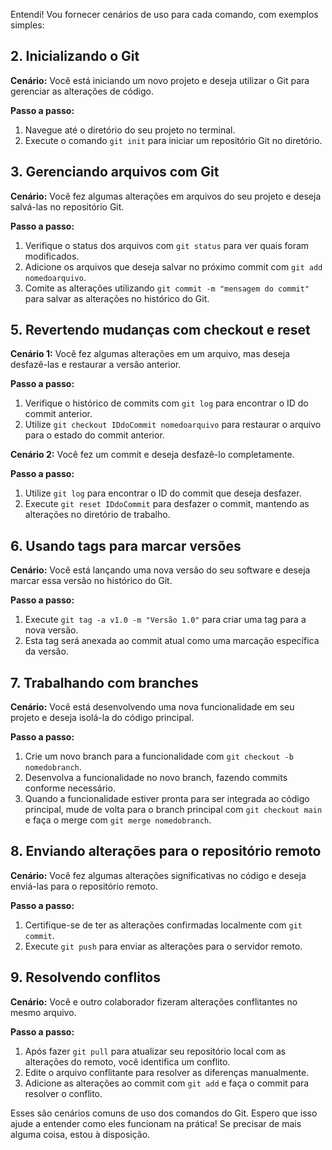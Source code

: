 Entendi! Vou fornecer cenários de uso para cada comando, com exemplos simples:

## 2. Inicializando o Git

**Cenário:** Você está iniciando um novo projeto e deseja utilizar o Git para gerenciar as alterações de código.

**Passo a passo:**
1. Navegue até o diretório do seu projeto no terminal.
2. Execute o comando `git init` para iniciar um repositório Git no diretório.

## 3. Gerenciando arquivos com Git

**Cenário:** Você fez algumas alterações em arquivos do seu projeto e deseja salvá-las no repositório Git.

**Passo a passo:**
1. Verifique o status dos arquivos com `git status` para ver quais foram modificados.
2. Adicione os arquivos que deseja salvar no próximo commit com `git add nomedoarquivo`.
3. Comite as alterações utilizando `git commit -m "mensagem do commit"` para salvar as alterações no histórico do Git.

## 5. Revertendo mudanças com checkout e reset

**Cenário 1:** Você fez algumas alterações em um arquivo, mas deseja desfazê-las e restaurar a versão anterior.

**Passo a passo:**
1. Verifique o histórico de commits com `git log` para encontrar o ID do commit anterior.
2. Utilize `git checkout IDdoCommit nomedoarquivo` para restaurar o arquivo para o estado do commit anterior.

**Cenário 2:** Você fez um commit e deseja desfazê-lo completamente.

**Passo a passo:**
1. Utilize `git log` para encontrar o ID do commit que deseja desfazer.
2. Execute `git reset IDdoCommit` para desfazer o commit, mantendo as alterações no diretório de trabalho.

## 6. Usando tags para marcar versões

**Cenário:** Você está lançando uma nova versão do seu software e deseja marcar essa versão no histórico do Git.

**Passo a passo:**
1. Execute `git tag -a v1.0 -m "Versão 1.0"` para criar uma tag para a nova versão.
2. Esta tag será anexada ao commit atual como uma marcação específica da versão.

## 7. Trabalhando com branches

**Cenário:** Você está desenvolvendo uma nova funcionalidade em seu projeto e deseja isolá-la do código principal.

**Passo a passo:**
1. Crie um novo branch para a funcionalidade com `git checkout -b nomedobranch`.
2. Desenvolva a funcionalidade no novo branch, fazendo commits conforme necessário.
3. Quando a funcionalidade estiver pronta para ser integrada ao código principal, mude de volta para o branch principal com `git checkout main` e faça o merge com `git merge nomedobranch`.

## 8. Enviando alterações para o repositório remoto

**Cenário:** Você fez algumas alterações significativas no código e deseja enviá-las para o repositório remoto.

**Passo a passo:**
1. Certifique-se de ter as alterações confirmadas localmente com `git commit`.
2. Execute `git push` para enviar as alterações para o servidor remoto.

## 9. Resolvendo conflitos

**Cenário:** Você e outro colaborador fizeram alterações conflitantes no mesmo arquivo.

**Passo a passo:**
1. Após fazer `git pull` para atualizar seu repositório local com as alterações do remoto, você identifica um conflito.
2. Edite o arquivo conflitante para resolver as diferenças manualmente.
3. Adicione as alterações ao commit com `git add` e faça o commit para resolver o conflito.

Esses são cenários comuns de uso dos comandos do Git. Espero que isso ajude a entender como eles funcionam na prática! Se precisar de mais alguma coisa, estou à disposição.